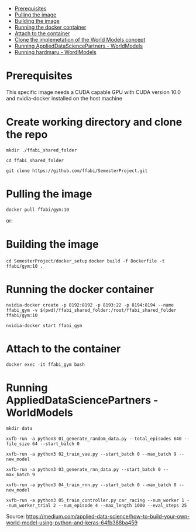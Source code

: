- [Prerequisites](#prerequisites)
- [Pulling the image](#pulling-the-image)
- [Building the image](#building-the-image)
- [Running the docker container](#running-the-docker-container)
- [Attach to the container](#attach-to-the-container)
- [Clone the implemetation of the World Models concept](#clone-the-implemetation-of-the-world-models-concept)
- [Running AppliedDataSciencePartners - WorldModels](#running-applied-data-science-partners-world-models)
- [Running hardmaru - WordlModels](#running-hardmaru-wordl-models)

# Prerequisites
This specific image needs a CUDA capable GPU with CUDA version 10.0 and nvidia-docker installed on the host machine

# Create working directory and clone the repo
`mkdir ./ffabi_shared_folder`

`cd ffabi_shared_folder`

`git clone https://github.com/ffabi/SemesterProject.git`

# Pulling the image
`docker pull ffabi/gym:10`

or:
# Building the image
`cd SemesterProject/docker_setup`
`docker build -f Dockerfile -t ffabi/gym:10 .`
# Running the docker container

`nvidia-docker create -p 8192:8192 -p 8193:22 -p 8194:8194 --name ffabi_gym -v $(pwd)/ffabi_shared_folder:/root/ffabi_shared_folder ffabi/gym:10`

`nvidia-docker start ffabi_gym`

# Attach to the container
`docker exec -it ffabi_gym bash`

# Running AppliedDataSciencePartners - WorldModels
`mkdir data`

`xvfb-run -a python3 01_generate_random_data.py --total_episodes 640 --file_size 64 --start_batch 0`

`xvfb-run -a python3 02_train_vae.py --start_batch 0 --max_batch 9 --new_model`

`xvfb-run -a python3 03_generate_rnn_data.py --start_batch 0 --max_batch 9`

`xvfb-run -a python3 04_train_rnn.py --start_batch 0 --max_batch 0 --new_model`

`xvfb-run -a python3 05_train_controller.py car_racing --num_worker 1 --num_worker_trial 2 --num_episode 4 --max_length 1000 --eval_steps 25`

Source:
<https://medium.com/applied-data-science/how-to-build-your-own-world-model-using-python-and-keras-64fb388ba459>


